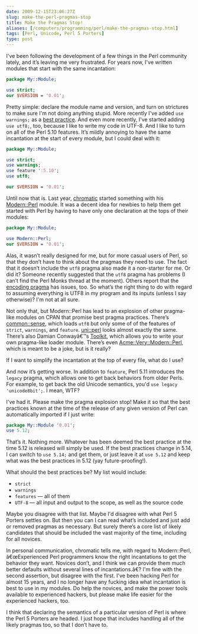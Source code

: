 ```yaml
--- 
date: 2009-12-15T23:06:27Z
slug: make-the-perl-pragmas-stop
title: Make the Pragmas Stop!
aliases: [/computers/programming/perl/make-the-pragmas-stop.html]
tags: [Perl, Unicode, Perl 5 Porters]
type: post
---
```


I've been following the development of a few things in the Perl community
lately, and it’s leaving me very frustrated. For years now, I've written modules
that start with the same incantation:

``` perl
package My::Module;

use strict;
our $VERSION = '0.01';
```

Pretty simple: declare the module name and version, and turn on strictures to
make sure I'm not doing anything stupid. More recently I've added
`use warnings;` as a [best practice]. And even more recently, I've started
adding `use utf8;`, too, because I like to write my code in UTF-8. And I like to
turn on all of the Perl 5.10 features. It’s mildly annoying to have the same
incantation at the start of every module, but I could deal with it:

``` perl
package My::Module;

use strict;
use warnings;
use feature ':5.10';
use utf8;

our $VERSION = '0.01';
```

Until now that is. Last year, [chromatic] started something with his
[Modern::Perl] module. It was a decent idea for newbies to help them get started
with Perl by having to have only one declaration at the tops of their modules:

``` perl
package My::Module;

use Modern::Perl;
our $VERSION = '0.01';
```

Alas, it wasn’t really designed for me, but for more casual users of Perl, so
that they don’t have to think about the pragmas they need to use. The fact that
it doesn’t include the `utf8` pragma also made it a non-starter for me. Or did
it? Someone recently suggested that the `utf8` pragma has problems (I can’t find
the Perl Monks thread at the moment). Others report that the [encoding pragma]
has issues, too. So what’s the right thing to do with regard to assuming
everything is UTF8 in my program and its inputs (unless I say otherwise)? I'm
not at all sure.

Not only that, but Modern::Perl has lead to an explosion of other pragma-like
modules on CPAN that promise best pragma practices. There’s [common::sense],
which loads `utf8` but only some of of the features of `strict`, `warnings`, and
`feature`. [uni::perl] looks almost exactly the same. There’s also Damian
Conwayâ€™s [Toolkit], which allows you to write your own pragma-like loader
module. There’s even [Acme::Very::Modern::Perl], which is meant to be a joke,
but is it really?

If I want to simplify the incantation at the top of every file, what do I use?

And now it’s getting worse. In addition to `feature`, Perl 5.11 introduces the
`legacy` pragma, which allows one to get back behaviors from older Perls. For
example, to get back the old Unicode semantics, you'd
`use legacy 'unicode8bit';`. I mean, WTF?

I've had it. Please make the pragma explosion stop! Make it so that the best
practices known at the time of the release of any given version of Perl can
automatically imported if I just write:

``` perl
package My::Module '0.01';
use 5.12;
```

That’s it. Nothing more. Whatever has been deemed the best practice at the time
5.12 is released will simply be used. If the best practices change in 5.14, I
can switch to `use 5.14;` and get them, or just leave it at `use 5.12` and keep
what was the best practices in 5.12 (yay future-proofing!).

What should the best practices be? My list would include:

-   `strict`
-   `warnings`
-   `features` — all of them
-   `UTF-8` — all input and output to the scope, as well as the source code

Maybe you disagree with that list. Maybe I'd disagree with what Perl 5 Porters
settles on. But then you can I can read what’s included and just add or removed
pragmas as necessary. But surely there’s a core list of likely candidates that
should be included the vast majority of the time, including for all novices.

In personal communication, chromatic tells me, with regard to Modern::Perl,
â€œExperienced Perl programmers know the right incantations to get the behavior
they want. Novices don’t, and I think we can provide them much better defaults
without several lines of incantations.â€? I'm fine with the second assertion,
but disagree with the first. I've been hacking Perl for almost 15 years, and I
no longer have any fucking idea what incantation is best to use in my modules.
Do help the novices, and make the power tools available to experienced hackers,
but please make life easier for the experienced hackers, too.

I think that declaring the semantics of a particular version of Perl is where
the Perl 5 Porters are headed. I just hope that includes handling all of the
likely pragmas too, so that I don’t have to.

  [best practice]: http://oreilly.com/catalog/9780596001735
    "“Perl Best Practices” by Master Damian Conway, Esq."
  [chromatic]: http://www.modernperlbooks.com/ "Modern Perl Books"
  [Modern::Perl]: https://metacpan.org/pod/Modern::Perl
    "Modern::Perl on CPAN"
  [encoding pragma]: https://metacpan.org/pod/encoding
    "encoding pragma on CPAN"
  [common::sense]: https://metacpan.org/pod/common::sense
    "common::sense on CPAN"
  [uni::perl]: https://metacpan.org/pod/uni::perl "uni::perl on CPAN"
  [Toolkit]: https://metacpan.org/pod/Toolkit "Toolkit on CPAN"
  [Acme::Very::Modern::Perl]: https://metacpan.org/pod/Acme::Very::Modern::Perl
    "Acme::Very::Modern::Perl on CPAN"
